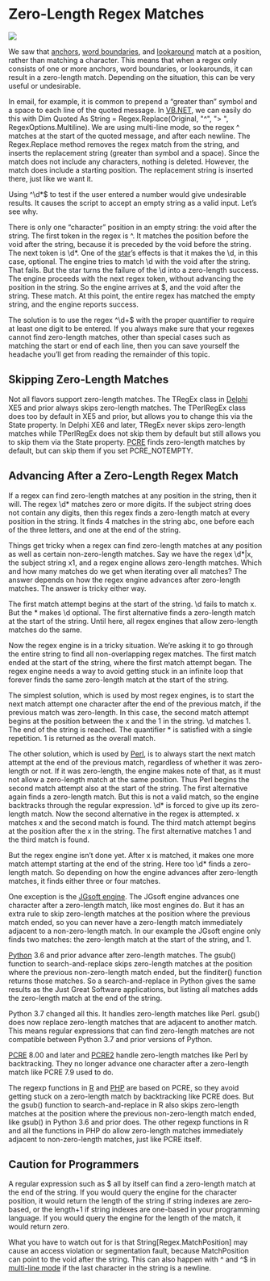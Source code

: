 # Zero-Length Regex Matches

![](https://www.regular-expressions.info/img/bulb.png)

We saw that [anchors](https://www.regular-expressions.info/anchors.html), [word boundaries](https://www.regular-expressions.info/wordboundaries.html), and [lookaround](https://www.regular-expressions.info/lookaround.html) match at a position, rather than matching a character. This means that when a regex only consists of one or more anchors, word boundaries, or lookarounds, it can result in a zero-length match. Depending on the situation, this can be very useful or undesirable.

In email, for example, it is common to prepend a “greater than” symbol and a space to each line of the quoted message. In [VB.NET](https://www.regular-expressions.info/dotnet.html), we can easily do this with Dim Quoted As String = Regex.Replace(Original, "^", "> ", RegexOptions.Multiline). We are using multi-line mode, so the regex ^ matches at the start of the quoted message, and after each newline. The Regex.Replace method removes the regex match from the string, and inserts the replacement string (greater than symbol and a space). Since the match does not include any characters, nothing is deleted. However, the match does include a starting position. The replacement string is inserted there, just like we want it.

Using ^\d*$ to test if the user entered a number would give undesirable results. It causes the script to accept an empty string as a valid input. Let’s see why.

There is only one “character” position in an empty string: the void after the string. The first token in the regex is ^. It matches the position before the void after the string, because it is preceded by the void before the string. The next token is \d*. One of the [star](https://www.regular-expressions.info/repeat.html)’s effects is that it makes the \d, in this case, optional. The engine tries to match \d with the void after the string. That fails. But the star turns the failure of the \d into a zero-length success. The engine proceeds with the next regex token, without advancing the position in the string. So the engine arrives at $, and the void after the string. These match. At this point, the entire regex has matched the empty string, and the engine reports success.

The solution is to use the regex ^\d+$ with the proper quantifier to require at least one digit to be entered. If you always make sure that your regexes cannot find zero-length matches, other than special cases such as matching the start or end of each line, then you can save yourself the headache you’ll get from reading the remainder of this topic.

## Skipping Zero-Length Matches

Not all flavors support zero-length matches. The TRegEx class in [Delphi](https://www.regular-expressions.info/delphi.html) XE5 and prior always skips zero-length matches. The TPerlRegEx class does too by default in XE5 and prior, but allows you to change this via the State property. In Delphi XE6 and later, TRegEx never skips zero-length matches while TPerlRegEx does not skip them by default but still allows you to skip them via the State property. [PCRE](https://www.regular-expressions.info/pcre.html) finds zero-length matches by default, but can skip them if you set PCRE_NOTEMPTY.

## Advancing After a Zero-Length Regex Match

If a regex can find zero-length matches at any position in the string, then it will. The regex \d* matches zero or more digits. If the subject string does not contain any digits, then this regex finds a zero-length match at every position in the string. It finds 4 matches in the string abc, one before each of the three letters, and one at the end of the string.

Things get tricky when a regex can find zero-length matches at any position as well as certain non-zero-length matches. Say we have the regex \d*|x, the subject string x1, and a regex engine allows zero-length matches. Which and how many matches do we get when iterating over all matches? The answer depends on how the regex engine advances after zero-length matches. The answer is tricky either way.

The first match attempt begins at the start of the string. \d fails to match x. But the * makes \d optional. The first alternative finds a zero-length match at the start of the string. Until here, all regex engines that allow zero-length matches do the same.

Now the regex engine is in a tricky situation. We’re asking it to go through the entire string to find all non-overlapping regex matches. The first match ended at the start of the string, where the first match attempt began. The regex engine needs a way to avoid getting stuck in an infinite loop that forever finds the same zero-length match at the start of the string.

The simplest solution, which is used by most regex engines, is to start the next match attempt one character after the end of the previous match, if the previous match was zero-length. In this case, the second match attempt begins at the position between the x and the 1 in the string. \d matches 1. The end of the string is reached. The quantifier * is satisfied with a single repetition. 1 is returned as the overall match.

The other solution, which is used by [Perl](https://www.regular-expressions.info/perl.html), is to always start the next match attempt at the end of the previous match, regardless of whether it was zero-length or not. If it was zero-length, the engine makes note of that, as it must not allow a zero-length match at the same position. Thus Perl begins the second match attempt also at the start of the string. The first alternative again finds a zero-length match. But this is not a valid match, so the engine backtracks through the regular expression. \d* is forced to give up its zero-length match. Now the second alternative in the regex is attempted. x matches x and the second match is found. The third match attempt begins at the position after the x in the string. The first alternative matches 1 and the third match is found.

But the regex engine isn’t done yet. After x is matched, it makes one more match attempt starting at the end of the string. Here too \d* finds a zero-length match. So depending on how the engine advances after zero-length matches, it finds either three or four matches.

One exception is the [JGsoft engine](https://www.regular-expressions.info/jgsoft.html). The JGsoft engine advances one character after a zero-length match, like most engines do. But it has an extra rule to skip zero-length matches at the position where the previous match ended, so you can never have a zero-length match immediately adjacent to a non-zero-length match. In our example the JGsoft engine only finds two matches: the zero-length match at the start of the string, and 1.

[Python](https://www.regular-expressions.info/python.html) 3.6 and prior advance after zero-length matches. The gsub() function to search-and-replace skips zero-length matches at the position where the previous non-zero-length match ended, but the finditer() function returns those matches. So a search-and-replace in Python gives the same results as the Just Great Software applications, but listing all matches adds the zero-length match at the end of the string.

Python 3.7 changed all this. It handles zero-length matches like Perl. gsub() does now replace zero-length matches that are adjacent to another match. This means regular expressions that can find zero-length matches are not compatible between Python 3.7 and prior versions of Python.

[PCRE](https://www.regular-expressions.info/pcre.html) 8.00 and later and [PCRE2](https://www.regular-expressions.info/pcre2.html) handle zero-length matches like Perl by backtracking. They no longer advance one character after a zero-length match like PCRE 7.9 used to do.

The regexp functions in [R](https://www.regular-expressions.info/rlanguage.html) and [PHP](https://www.regular-expressions.info/php.html) are based on PCRE, so they avoid getting stuck on a zero-length match by backtracking like PCRE does. But the gsub() function to search-and-replace in R also skips zero-length matches at the position where the previous non-zero-length match ended, like gsub() in Python 3.6 and prior does. The other regexp functions in R and all the functions in PHP do allow zero-length matches immediately adjacent to non-zero-length matches, just like PCRE itself.

## Caution for Programmers

A regular expression such as $ all by itself can find a zero-length match at the end of the string. If you would query the engine for the character position, it would return the length of the string if string indexes are zero-based, or the length+1 if string indexes are one-based in your programming language. If you would query the engine for the length of the match, it would return zero.

What you have to watch out for is that String[Regex.MatchPosition] may cause an access violation or segmentation fault, because MatchPosition can point to the void after the string. This can also happen with ^ and ^$ in [multi-line mode](https://www.regular-expressions.info/anchors.html#multi) if the last character in the string is a newline.